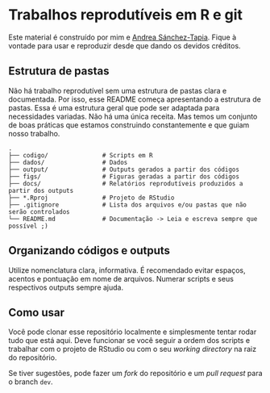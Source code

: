 # Trabalhos reprodutíveis em R e git

Este material é construído por mim e [Andrea Sánchez-Tapia](https://github.com/AndreaSanchezTapia). Fique à vontade para usar e reproduzir desde que dando os devidos créditos.

## Estrutura de pastas

Não há trabalho reprodutível sem uma estrutura de pastas clara e documentada. Por isso, esse README começa apresentando a estrutura de pastas. Essa é uma estrutura geral que pode ser adaptada para necessidades variadas. Não há uma única receita. Mas temos um conjunto de boas práticas que estamos construindo constantemente e que guiam nosso trabalho.

    .
    ├── codigo/               # Scripts em R
    ├── dados/                # Dados 
    ├── output/               # Outputs gerados a partir dos códigos
    ├── figs/                 # Figuras geradas a partir dos códigos
    ├── docs/                 # Relatórios reprodutíveis produzidos a partir dos outputs
    ├── *.Rproj               # Projeto de RStudio
    ├── .gitignore            # Lista dos arquivos e/ou pastas que não serão controlados
    └── README.md             # Documentação -> Leia e escreva sempre que possível ;)
    
## Organizando códigos e outputs

Utilize nomenclatura clara, informativa. É recomendado evitar espaços, acentos e pontuação em nome de arquivos. Numerar scripts e seus respectivos outputs sempre ajuda. 

## Como usar

Você pode clonar esse repositório localmente e simplesmente tentar rodar tudo que está aqui. Deve funcionar se você seguir a ordem dos scripts e trabalhar com o projeto de RStudio ou com o seu *working directory* na raiz do repositório. 

Se tiver sugestões, pode fazer um *fork* do repositório e um *pull request* para o branch `dev`.

